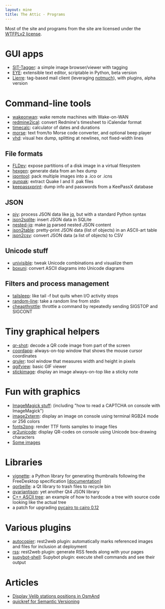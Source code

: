 ```yaml
---
layout: mine
title: The Attic - Programs
---
```


Most of the site and programs from the site are licensed under the [WTFPLv2 license](wtfpl).

# GUI apps #

- [SIT-Tagger](sit-tagger): a simple image browser/viewer with tagging
- [EYE](https://github.com/hydrargyrum/eye): extensible text editor, scriptable in Python, beta version
- [Lierre](https://github.com/hydrargyrum/lierre): tag-based mail client (leveraging [notmuch](https://notmuchmail.org/)), with plugins, alpha version


# Command-line tools #

- [wakeonwan](wakeonwan): wake remote machines with Wake-on-WAN
- [redmine2ical](redmine2ical): convert Redmine's timesheet to iCalendar format
- [timecalc](timecalc): calculator of dates and durations
- [morse](morse): text from/to Morse code converter, and optional beep player
- [vhd](https://github.com/hydrargyrum/attic/blob/master/vhd/vhd): visual hex dump, splitting at newlines, not fixed-width lines


## File formats ##

- [FLDev](fldev): expose partitions of a disk image in a virtual filesystem
- [hexgen](hexgen): generate data from an hex dump
- [iqontool](iqontool): pack multiple images into a .ico or .icns
- [qunpak](qunpak): extract Quake I and II .pak files
- [keepassxprint](keepassxprint): dump info and passwords from a KeePassX database


## JSON ##

- [pjy](https://pypi.org/project/pjy/): process JSON data like [jq](https://stedolan.github.io/jq/), but with a standard Python syntax
- [json2sqlite](jsontools/json2sqlite.html): insert JSON data in SQLite
- [nested-jq](jsontools/nested-jq.html): make [jq](https://stedolan.github.io/jq/) parsed nested JSON content
- [json2table](jsontools/json2table.html): pretty-print JSON data (list of objects) in an ASCII-art table
- [json2csv](jsontools/json2csv.html): convert JSON data (a list of objects) to CSV


## Unicode stuff ##

- [univisible](univisible): tweak Unicode combinations and visualize them
- [boxuni](boxuni): convert ASCII diagrams into Unicode diagrams


## Filters and process management ##

- [tailsleep](tailsleep): like tail -f but quits when I/O activity stops
- [random-line](https://github.com/hydrargyrum/attic/blob/master/random-line/random-line): take a random line from stdin
- [cheapthrottle](https://github.com/hydrargyrum/attic/blob/master/cheapthrottle/cheapthrottle): throttle a command by repeatedly sending SIGSTOP and SIGCONT


# Tiny graphical helpers #

- [qr-shot](qr-shot): decode a QR code image from part of the screen
- [coordapp](coordapp): always-on-top window that shows the mouse cursor coordinates
- [qruler](qruler): tool window that measures width and height in pixels
- [qgifview](https://github.com/hydrargyrum/attic/tree/master/qgifview): basic GIF viewer
- [stickimage](stickimage): display an image always-on-top like a sticky note


# Fun with graphics #

- [ImageMagick stuff](magick): (including "how to read a CAPTCHA on console with ImageMagick")
- [image2xterm](image2xterm): display an image on console using terminal RGB24 mode or 256 colors
- [fonts2png](fonts2png): render TTF fonts samples to image files
- [qr2unicode](qr2unicode): display QR-codes on console using Unicode box-drawing characters
- [Some images](gfx)


# Libraries #

- [vignette](https://github.com/hydrargyrum/vignette): a Python library for generating thumbnails following the FreeDesktop specification [[documentation](https://vignette.readthedocs.io)]
- [qorbeille](https://github.com/hydrargyrum/qorbeille): a Qt library to trash files to recycle bin
- [qvariantjson](https://github.com/hydrargyrum/qvariantjson): yet another Qt4 JSON library
- [C++ ASCII tree](cppasciitree): an example of how to hardcode a tree with source code looking like the actual tree
- a patch for upgrading [pycairo to cairo 0.12](py2cairo)


# Various plugins #

- [autocopier](r2w_plugins): rest2web plugin: automatically marks referenced images and files for inclusion at deployment
- [rss](r2w_plugins): rest2web plugin: generate RSS feeds along with your pages
- [supybot-shell](https://github.com/hydrargyrum/attic/tree/master/supybot-shell/Shell): Supybot plugin: execute shell commands and see their output


# Articles #

- [Display Velib stations positions in OsmAnd](misc/velib-gpx-osmand.html)
- [quickref for Semantic Versioning](misc/semver.html)
